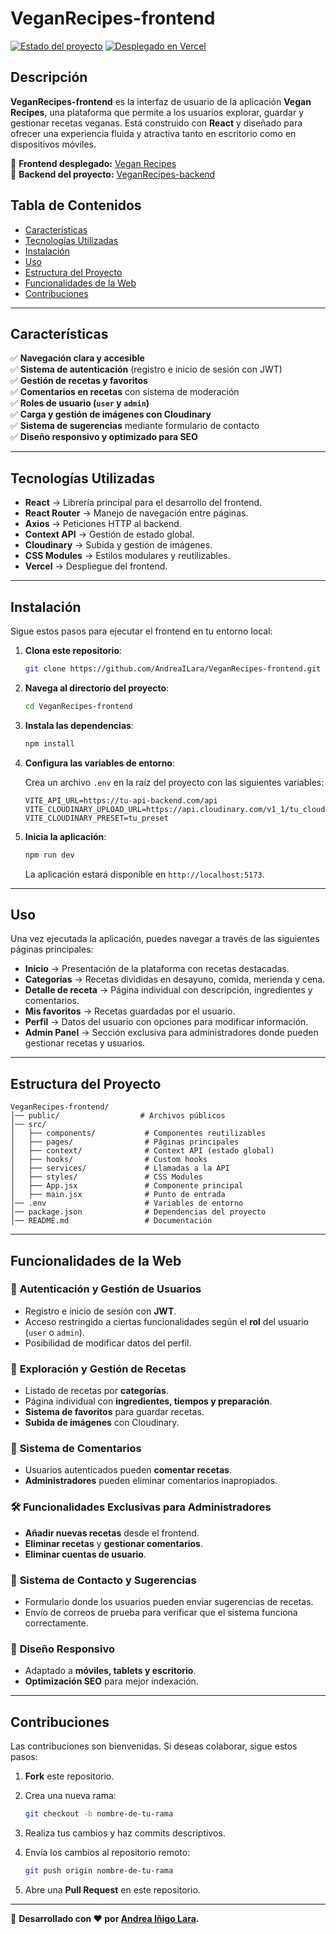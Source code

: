 # VeganRecipes-frontend

[![Estado del proyecto](https://img.shields.io/badge/estado-completado-green.svg)](https://github.com/AndreaILara/VeganRecipes-frontend)
[![Desplegado en Vercel](https://img.shields.io/badge/deploy-Vercel-black.svg)](https://vegan-recipes-frontend.vercel.app)

## Descripción

**VeganRecipes-frontend** es la interfaz de usuario de la aplicación **Vegan Recipes**, una plataforma que permite a los usuarios explorar, guardar y gestionar recetas veganas. Está construido con **React** y diseñado para ofrecer una experiencia fluida y atractiva tanto en escritorio como en dispositivos móviles.

🔗 **Frontend desplegado:** [Vegan Recipes](https://vegan-recipes-frontend.vercel.app)  
🔗 **Backend del proyecto:** [VeganRecipes-backend](https://github.com/AndreaILara/VeganRecipes-backend)

## Tabla de Contenidos

- [Características](#características)
- [Tecnologías Utilizadas](#tecnologías-utilizadas)
- [Instalación](#instalación)
- [Uso](#uso)
- [Estructura del Proyecto](#estructura-del-proyecto)
- [Funcionalidades de la Web](#funcionalidades-de-la-web)
- [Contribuciones](#contribuciones)

---

## Características

✅ **Navegación clara y accesible**  
✅ **Sistema de autenticación** (registro e inicio de sesión con JWT)  
✅ **Gestión de recetas y favoritos**  
✅ **Comentarios en recetas** con sistema de moderación  
✅ **Roles de usuario (`user` y `admin`)**  
✅ **Carga y gestión de imágenes con Cloudinary**  
✅ **Sistema de sugerencias** mediante formulario de contacto  
✅ **Diseño responsivo y optimizado para SEO**  

---

## Tecnologías Utilizadas

- **React** → Librería principal para el desarrollo del frontend.
- **React Router** → Manejo de navegación entre páginas.
- **Axios** → Peticiones HTTP al backend.
- **Context API** → Gestión de estado global.
- **Cloudinary** → Subida y gestión de imágenes.
- **CSS Modules** → Estilos modulares y reutilizables.
- **Vercel** → Despliegue del frontend.

---

## Instalación

Sigue estos pasos para ejecutar el frontend en tu entorno local:

1. **Clona este repositorio**:

   ```bash
   git clone https://github.com/AndreaILara/VeganRecipes-frontend.git
   ```

2. **Navega al directorio del proyecto**:

   ```bash
   cd VeganRecipes-frontend
   ```

3. **Instala las dependencias**:

   ```bash
   npm install
   ```

4. **Configura las variables de entorno**:

   Crea un archivo `.env` en la raíz del proyecto con las siguientes variables:

   ```env
   VITE_API_URL=https://tu-api-backend.com/api
   VITE_CLOUDINARY_UPLOAD_URL=https://api.cloudinary.com/v1_1/tu_cloud/upload
   VITE_CLOUDINARY_PRESET=tu_preset
   ```

5. **Inicia la aplicación**:

   ```bash
   npm run dev
   ```

   La aplicación estará disponible en `http://localhost:5173`.

---

## Uso

Una vez ejecutada la aplicación, puedes navegar a través de las siguientes páginas principales:

- **Inicio** → Presentación de la plataforma con recetas destacadas.
- **Categorías** → Recetas divididas en desayuno, comida, merienda y cena.
- **Detalle de receta** → Página individual con descripción, ingredientes y comentarios.
- **Mis favoritos** → Recetas guardadas por el usuario.
- **Perfil** → Datos del usuario con opciones para modificar información.
- **Admin Panel** → Sección exclusiva para administradores donde pueden gestionar recetas y usuarios.

---

## Estructura del Proyecto

```plaintext
VeganRecipes-frontend/
│── public/                  # Archivos públicos
│── src/
│   ├── components/           # Componentes reutilizables
│   ├── pages/                # Páginas principales
│   ├── context/              # Context API (estado global)
│   ├── hooks/                # Custom hooks
│   ├── services/             # Llamadas a la API
│   ├── styles/               # CSS Modules
│   ├── App.jsx               # Componente principal
│   ├── main.jsx              # Punto de entrada
│── .env                      # Variables de entorno
│── package.json              # Dependencias del proyecto
│── README.md                 # Documentación
```

---

## Funcionalidades de la Web

### 🌱 **Autenticación y Gestión de Usuarios**
- Registro e inicio de sesión con **JWT**.
- Acceso restringido a ciertas funcionalidades según el **rol** del usuario (`user` o `admin`).
- Posibilidad de modificar datos del perfil.

### 📖 **Exploración y Gestión de Recetas**
- Listado de recetas por **categorías**.
- Página individual con **ingredientes, tiempos y preparación**.
- **Sistema de favoritos** para guardar recetas.
- **Subida de imágenes** con Cloudinary.

### 💬 **Sistema de Comentarios**
- Usuarios autenticados pueden **comentar recetas**.
- **Administradores** pueden eliminar comentarios inapropiados.

### 🛠 **Funcionalidades Exclusivas para Administradores**
- **Añadir nuevas recetas** desde el frontend.
- **Eliminar recetas** y **gestionar comentarios**.
- **Eliminar cuentas de usuario**.

### 📩 **Sistema de Contacto y Sugerencias**
- Formulario donde los usuarios pueden enviar sugerencias de recetas.
- Envío de correos de prueba para verificar que el sistema funciona correctamente.

### 📱 **Diseño Responsivo**
- Adaptado a **móviles, tablets y escritorio**.
- **Optimización SEO** para mejor indexación.

---

## Contribuciones

Las contribuciones son bienvenidas. Si deseas colaborar, sigue estos pasos:

1. **Fork** este repositorio.
2. Crea una nueva rama:

   ```bash
   git checkout -b nombre-de-tu-rama
   ```

3. Realiza tus cambios y haz commits descriptivos.
4. Envía los cambios al repositorio remoto:

   ```bash
   git push origin nombre-de-tu-rama
   ```

5. Abre una **Pull Request** en este repositorio.

---

🚀 **Desarrollado con ❤️ por [Andrea Iñigo Lara](https://github.com/AndreaILara).**
